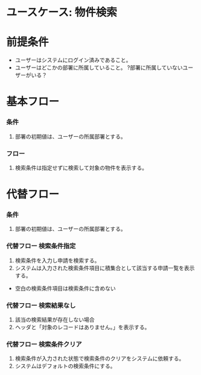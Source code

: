 # ユースケース: 物件検索

# 前提条件

- ユーザーはシステムにログイン済みであること。
- ユーザーはどこかの部署に所属していること。 ?部署に所属していないユーザーがいる？

# 基本フロー

### 条件
1. 部署の初期値は、ユーザーの所属部署とする。

### フロー
1. 検索条件は指定せずに検索して対象の物件を表示する。


# 代替フロー

### 条件
1. 部署の初期値は、ユーザーの所属部署とする。

### 代替フロー 検索条件指定

1. 検索条件を入力し申請を検索する。
1. システムは入力された検索条件項目に積集合として該当する申請一覧を表示する。
  - 空白の検索条件項目は検索条件に含めない

### 代替フロー 検索結果なし

1. 該当の検索結果が存在しない場合
1. ヘッダと「対象のレコードはありません。」を表示する。

### 代替フロー 検索条件クリア

1. 検索条件が入力された状態で検索条件のクリアをシステムに依頼する。
1. システムはデフォルトの検索条件にする。
